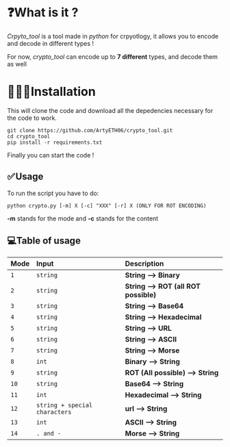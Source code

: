 # ❓What is it ?

*Crpyto_tool* is a tool made in *python* for crpyotlogy, it allows you to encode and decode in different types !

For now, *crypto_tool* can encode up to **7 different** types, and decode them as well

 # 👨🏻‍💻Installation

This will clone the code and download all the depedencies necessary for the code to work.
```
git clone https://github.com/ArtyETH06/crypto_tool.git
cd crypto_tool
pip install -r requirements.txt
```
Finally you can start the code !

## ✅ Usage

To run the script you have to do:
```
python crypto.py [-m] X [-c] "XXX" [-r] X (ONLY FOR ROT ENCODING)
```
**-m** stands for the mode and **-c** stands for the content

## 💻Table of usage

| Mode      | Input     | Description                       |
| :-------- | :-------  | :-------------------------------- |
| `1`       | `string`  | **String --> Binary**             |
| `2`       | `string`  | **String --> ROT (all ROT possible)**              |
| `3`       | `string`  | **String --> Base64**             |
| `4`       | `string`  | **String --> Hexadecimal**        |
| `5`       | `string`  | **String --> URL**                |
| `6`       | `string`  | **String --> ASCII**              |
| `7`       | `string`  | **String --> Morse**              |
| `8`       | `int`     | **Binary --> String**             |
| `9`       | `string`  | **ROT (All possible) --> String**              |
| `10`      | `string`  | **Base64 --> String**             |
| `11`      | `int`     | **Hexadecimal --> String**        |
| `12`      | `string + special characters` | **url --> String** |
| `13`      | `int`     | **ASCII --> String**              |
| `14`      | `. and -` | **Morse --> String**              |
